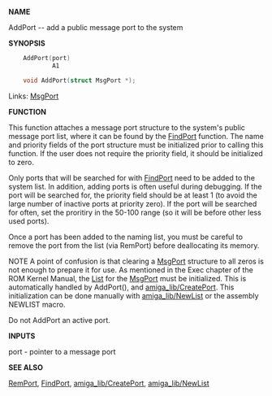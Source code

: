 
**NAME**

AddPort -- add a public message port to the system

**SYNOPSIS**

```c
    AddPort(port)
            A1

    void AddPort(struct MsgPort *);

```
Links: [MsgPort](_OOYY) 

**FUNCTION**

This function attaches a message port structure to the system's
public message port list, where it can be found by the [FindPort](FindPort)
function.  The name and priority fields of the port structure must
be initialized prior to calling this function.  If the user does
not require the priority field, it should be initialized to zero.

Only ports that will be searched for with [FindPort](FindPort) need to
be added to the system list.  In addition, adding ports is often
useful during debugging.  If the port will be searched for,
the priority field should be at least 1 (to avoid the large number
of inactive ports at priority zero).  If the port will be searched
for often, set the proritiry in the 50-100 range (so it will be
before other less used ports).

Once a port has been added to the naming list, you must be careful
to remove the port from the list (via RemPort) before deallocating
its memory.

NOTE
A point of confusion is that clearing a [MsgPort](_OOYY) structure to all
zeros is not enough to prepare it for use.  As mentioned in the
Exec chapter of the ROM Kernel Manual, the [List](_OOWD) for the [MsgPort](_OOYY)
must be initialized.  This is automatically handled by AddPort(),
and [amiga_lib/CreatePort](_OQTX).  This initialization can be done manually
with [amiga_lib/NewList](_OQVQ) or the assembly NEWLIST macro.

Do not AddPort an active port.

**INPUTS**

port - pointer to a message port

**SEE ALSO**

[RemPort](RemPort), [FindPort](FindPort), [amiga_lib/CreatePort](_OQTX), [amiga_lib/NewList](_OQVQ)
